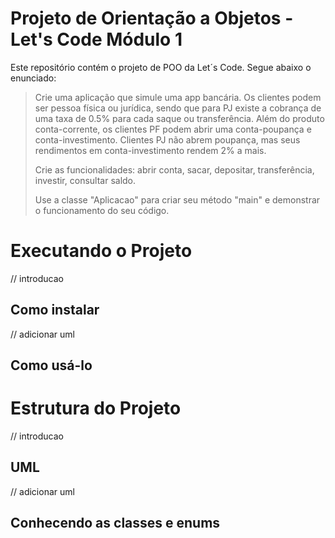 # Projeto de Orientação a Objetos - Let's Code Módulo 1
Este repositório contém o projeto de POO da Let´s Code. Segue abaixo o enunciado:

> Crie uma aplicação que simule uma app bancária. Os clientes podem ser pessoa física ou jurídica, sendo que para PJ existe a cobrança de uma taxa de 0.5% para cada saque ou transferência. Além do produto conta-corrente, os clientes PF podem abrir uma conta-poupança e conta-investimento. Clientes PJ não abrem poupança, mas seus rendimentos em conta-investimento rendem 2% a mais.
>
> Crie as funcionalidades: abrir conta, sacar, depositar, transferência, investir, consultar saldo.
>
> Use a classe "Aplicacao" para criar seu método "main" e demonstrar o funcionamento do seu código.

# Executando o Projeto



// introducao

## Como instalar

// adicionar uml



## Como usá-lo





# Estrutura do Projeto



// introducao

## UML

// adicionar uml



## Conhecendo as classes e enums




